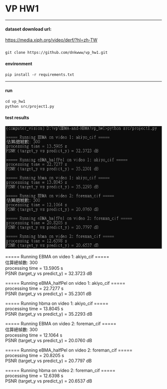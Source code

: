 # VP HW1

---

#### dataset download url:
https://media.xiph.org/video/derf/?hl=zh-TW

###
```
git clone https://github.com/dnkwww/vp_hw1.git
```

#### environment
```
pip install -r requirements.txt
```

---
#### run
```
cd vp_hw1
python src/project1.py
```

#### test results

![alt text](image-1.png)

===== Running EBMA on video 1: akiyo_cif =====  
估算總幀數: 300  
processing time = 13.5905 s  
PSNR (target_y vs predict_y) = 32.3723 dB  

===== Running eBMA_halfPel on video 1: akiyo_cif =====  
processing time = 22.7277 s  
PSNR (target_y vs predict_y) = 35.2301 dB  

===== Running hbma on video 1: akiyo_cif =====  
processing time = 13.8045 s  
PSNR (target_y vs predict_y) = 35.2293 dB  

===== Running EBMA on video 2: foreman_cif =====  
估算總幀數: 300  
processing time = 12.1064 s  
PSNR (target_y vs predict_y) = 20.0760 dB  

===== Running eBMA_halfPel on video 2: foreman_cif =====  
processing time = 20.8205 s  
PSNR (target_y vs predict_y) = 20.7797 dB  

===== Running hbma on video 2: foreman_cif =====  
processing time = 12.6398 s  
PSNR (target_y vs predict_y) = 20.6537 dB  



[def]: ./results/image.png